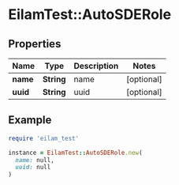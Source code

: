 # EilamTest::AutoSDERole

## Properties

| Name | Type | Description | Notes |
| ---- | ---- | ----------- | ----- |
| **name** | **String** | name | [optional] |
| **uuid** | **String** | uuid | [optional] |

## Example

```ruby
require 'eilam_test'

instance = EilamTest::AutoSDERole.new(
  name: null,
  uuid: null
)
```

